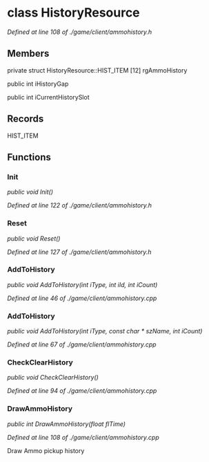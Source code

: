 # class HistoryResource

*Defined at line 108 of ./game/client/ammohistory.h*

## Members

private struct HistoryResource::HIST_ITEM [12] rgAmmoHistory

public int iHistoryGap

public int iCurrentHistorySlot



## Records

HIST_ITEM



## Functions

### Init

*public void Init()*

*Defined at line 122 of ./game/client/ammohistory.h*

### Reset

*public void Reset()*

*Defined at line 127 of ./game/client/ammohistory.h*

### AddToHistory

*public void AddToHistory(int iType, int iId, int iCount)*

*Defined at line 46 of ./game/client/ammohistory.cpp*

### AddToHistory

*public void AddToHistory(int iType, const char * szName, int iCount)*

*Defined at line 67 of ./game/client/ammohistory.cpp*

### CheckClearHistory

*public void CheckClearHistory()*

*Defined at line 94 of ./game/client/ammohistory.cpp*

### DrawAmmoHistory

*public int DrawAmmoHistory(float flTime)*

*Defined at line 108 of ./game/client/ammohistory.cpp*

 Draw Ammo pickup history



